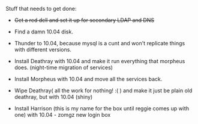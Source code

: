 Stuff that needs to get done:


*  <del>Get a red dell and set it up for secondary LDAP and DNS</del>



*  Find a damn 10.04 disk.


*  Thunder to 10.04, because mysql is a cunt and won't replicate things with different versions.


*  Install Deathray with 10.04 and make it run everything that morpheus does. (night-time migration of services)
 

*  Install Morpheus with 10.04 and move all the services back.


*  Wipe Deathray( all the work for nothing! :( ) and make it just be plain old deathray, but with 10.04 (shiny)


*  Install Harrison (this is my name for the box until reggie comes up with one) with 10.04 - zomgz new login box
